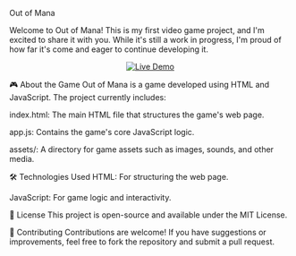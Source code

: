 Out of Mana


Welcome to Out of Mana! This is my first video game project, and I'm excited to share it with you. While it's still a work in progress, I'm proud of how far it's come and eager to continue developing it.

<p align="center"> <a href="https://sapphirebloo.github.io/Out-of-Mana/" target="_blank"> <img src="https://img.shields.io/badge/Play%20Now-Live%20Demo-brightgreen?style=for-the-badge" alt="Live Demo"> </a> </p>
🎮 About the Game
Out of Mana is a game developed using HTML and JavaScript. The project currently includes:

index.html: The main HTML file that structures the game's web page.

app.js: Contains the game's core JavaScript logic.

assets/: A directory for game assets such as images, sounds, and other media.

🛠️ Technologies Used
HTML: For structuring the web page.

JavaScript: For game logic and interactivity.

📄 License
This project is open-source and available under the MIT License.

🙌 Contributing
Contributions are welcome! If you have suggestions or improvements, feel free to fork the repository and submit a pull request.
